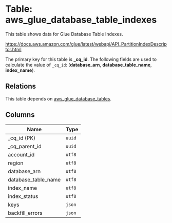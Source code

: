 # Table: aws_glue_database_table_indexes

This table shows data for Glue Database Table Indexes.

https://docs.aws.amazon.com/glue/latest/webapi/API_PartitionIndexDescriptor.html

The primary key for this table is **_cq_id**.
The following fields are used to calculate the value of `_cq_id`: (**database_arn**, **database_table_name**, **index_name**).
## Relations

This table depends on [aws_glue_database_tables](aws_glue_database_tables.md).

## Columns

| Name          | Type          |
| ------------- | ------------- |
|_cq_id (PK)|`uuid`|
|_cq_parent_id|`uuid`|
|account_id|`utf8`|
|region|`utf8`|
|database_arn|`utf8`|
|database_table_name|`utf8`|
|index_name|`utf8`|
|index_status|`utf8`|
|keys|`json`|
|backfill_errors|`json`|